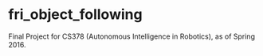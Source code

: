 # fri_object_following
Final Project for CS378 (Autonomous Intelligence in Robotics), as of Spring 2016.
